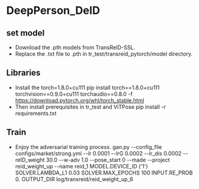 # DeepPerson_DeID

## set model
* Download the .pth models from TransReID-SSL.
* Replace the .txt file to .pth in tr_test/transreid_pytorch/model directory.

## Libraries
* Install the torch=1.8.0+cu111
    pip install torch==1.8.0+cu111 torchvision==0.9.0+cu111 torchaudio==0.8.0 -f https://download.pytorch.org/whl/torch_stable.html
* Then install prerequisites in tr_test and ViTPose
    pip install -r requirements.txt

## Train
* Enjoy the adversarial training process.
    gan.py --config_file configs/market/strong.yml --lr 0.0001 --lrG 0.0002 --lr_dis 0.0002 --reID_weight 30.0 --w-adv 1.0 --pose_start 0 --made --project reid_weight_up --name reid_1 MODEL.DEVICE_ID ('1') SOLVER.LAMBDA_L1 0.03 SOLVER.MAX_EPOCHS 100 INPUT.RE_PROB 0. OUTPUT_DIR log/transreid/reid_weight_up_6
